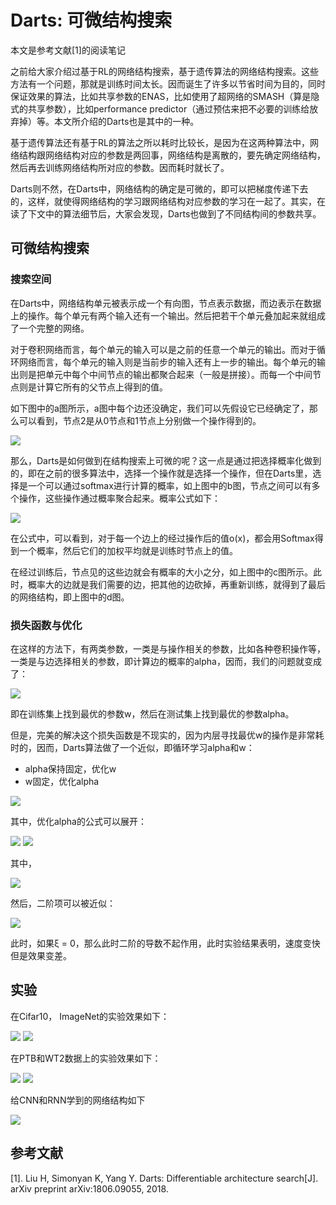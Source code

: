 # Darts: 可微结构搜索

本文是参考文献[1]的阅读笔记

之前给大家介绍过基于RL的网络结构搜索，基于遗传算法的网络结构搜索。这些方法有一个问题，那就是训练时间太长。因而诞生了许多以节省时间为目的，同时保证效果的算法，比如共享参数的ENAS，比如使用了超网络的SMASH（算是隐式的共享参数），比如performance predictor（通过预估来把不必要的训练给放弃掉）等。本文所介绍的Darts也是其中的一种。

基于遗传算法还有基于RL的算法之所以耗时比较长，是因为在这两种算法中，网络结构跟网络结构对应的参数是两回事，网络结构是离散的，要先确定网络结构，然后再去训练网络结构所对应的参数。因而耗时就长了。

Darts则不然，在Darts中，网络结构的确定是可微的，即可以把梯度传递下去的，这样，就使得网络结构的学习跟网络结构对应参数的学习在一起了。其实，在读了下文中的算法细节后，大家会发现，Darts也做到了不同结构间的参数共享。

## 可微结构搜索

### 搜索空间

在Darts中，网络结构单元被表示成一个有向图，节点表示数据，而边表示在数据上的操作。每个单元有两个输入还有一个输出。然后把若干个单元叠加起来就组成了一个完整的网络。

对于卷积网络而言，每个单元的输入可以是之前的任意一个单元的输出。而对于循环网络而言，每个单元的输入则是当前步的输入还有上一步的输出。每个单元的输出则是把单元中每个中间节点的输出都聚合起来（一般是拼接）。而每一个中间节点则是计算它所有的父节点上得到的值。

如下图中的a图所示，a图中每个边还没确定，我们可以先假设它已经确定了，那么可以看到，节点2是从0节点和1节点上分别做一个操作得到的。

![](./1.png)

那么，Darts是如何做到在结构搜索上可微的呢？这一点是通过把选择概率化做到的，即在之前的很多算法中，选择一个操作就是选择一个操作，但在Darts里，选择是一个可以通过softmax进行计算的概率，如上图中的b图，节点之间可以有多个操作，这些操作通过概率聚合起来。概率公式如下：

![](./2.png)

在公式中，可以看到，对于每一个边上的经过操作后的值o(x)，都会用Softmax得到一个概率，然后它们的加权平均就是训练时节点上的值。

在经过训练后，节点见的这些边就会有概率的大小之分，如上图中的c图所示。此时，概率大的边就是我们需要的边，把其他的边砍掉，再重新训练，就得到了最后的网络结构，即上图中的d图。

### 损失函数与优化

在这样的方法下，有两类参数，一类是与操作相关的参数，比如各种卷积操作等，一类是与边选择相关的参数，即计算边的概率的alpha，因而，我们的问题就变成了：

![](./3.png)

即在训练集上找到最优的参数w，然后在测试集上找到最优的参数alpha。

但是，完美的解决这个损失函数是不现实的，因为内层寻找最优w的操作是非常耗时的，因而，Darts算法做了一个近似，即循环学习alpha和w：

- alpha保持固定，优化w
- w固定，优化alpha

![](./4.png)

其中，优化alpha的公式可以展开：

![](./5.png)
![](./6.png)

其中，

![](./7.png)

然后，二阶项可以被近似：

![](./8.png)

此时，如果ξ = 0，那么此时二阶的导数不起作用，此时实验结果表明，速度变快但是效果变差。

## 实验

在Cifar10， ImageNet的实验效果如下：

![](./9.png)
![](./10.png)

在PTB和WT2数据上的实验效果如下：

![](./11.png)
![](./12.png)

给CNN和RNN学到的网络结构如下

![](./13.png)

## 参考文献

[1]. Liu H, Simonyan K, Yang Y. Darts: Differentiable architecture search[J]. arXiv preprint arXiv:1806.09055, 2018.

